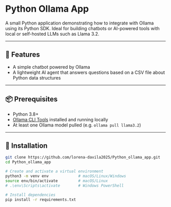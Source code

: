 # Python Ollama App

A small Python application demonstrating how to integrate with Ollama using its Python SDK. Ideal for building chatbots or AI-powered tools with local or self-hosted LLMs such as Llama 3.2.

---

## 🚀 Features

- A simple chatbot powered by Ollama
- A lightweight AI agent that answers questions based on a CSV file about Python data structures

---

## 📦 Prerequisites

- Python 3.8+
- [Ollama CLI Tools](https://ollama.com/docs/guide/quickstart) installed and running locally
- At least one Ollama model pulled (e.g. `ollama pull llama3.2`)

---

## 🧩 Installation

```bash
git clone https://github.com/lorena-davila2025/Python_ollama_app.git
cd Python_ollama_app

# Create and activate a virtual environment
python3 -m venv env             # macOS/Linux/Windows
source env/bin/activate         # macOS/Linux
# .\env\Scripts\activate        # Windows PowerShell

# Install dependencies
pip install -r requirements.txt
